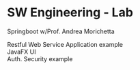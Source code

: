 # SW Engineering - Lab
Springboot w/Prof. Andrea Morichetta

Restful Web Service Application example  <br>
JavaFX UI  <br>
Auth. Security example  

